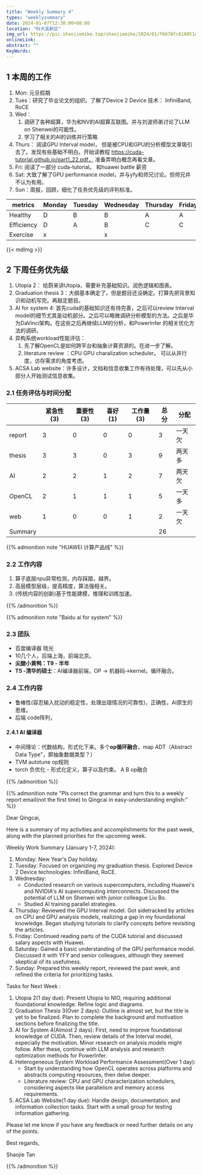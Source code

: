 ```yaml
---
title: "Weekly Summary 4"
types: "weeklysummary"
date: 2024-01-07T12:30:00+08:00
location: "科大高新区"
img_url: https://pic.shaojiemike.top/shaojiemike/2024/01/f6678fc610051da34fdf588cede96183.png
onlineLink: 
abstract: ""
KeyWords:
---
```



## 1 本周的工作


1. Mon: 元旦假期
2. Tues：研究了毕业论文的组织。了解了Device 2 Device 技术： InfiniBand, RoCE
3. Wed：
      1. 调研了各种超算，华为和NV的AI超算互联图。并与刘波师弟讨论了LLM on Shenwei的可能性。
      2. 学习了相关的AI的训练并行策略
4. Thurs： 阅读GPU Interval model， 但是被CPU和GPU的分析模型文章吸引去了。发现有些基础不明白。开始读教程 https://cuda-tutorial.github.io/part1_22.pdf， 准备弄明白概念再看文章。
5. Fri: 阅读了一部分 cuda-tutorial。 和huawei battle 薪资
6. Sat: 大致了解了GPU performance model，并与yfy和师兄讨论。但师兄并不认为有用。
7. Sun：周报，回顾，细化了任务优先级的评判标准。


| metrics    | Monday | Tuesday | Wednesday | Thursday | Friday | Saturday | Sunday |
|------------|--------|---------|-----------|----------|--------|----------|--------|
| Healthy    | D      | B       | B         | A        | A      | B        | C      |
| Efficiency | D      | A       | B         | C        | C      | C        | C      |
| Exercise   | x      |         | x         |          |        |          |        |

{{< mdImg >}}


## 2 下周任务优先级


1. Utopia 2： 给蔚来讲Utopia，需要补充基础知识。润色逻辑和图表。
2. Graduation thesis 3：大纲基本确定了，但是题目还没确定。打算先把背景知识和动机写完。再敲定题目。
3. AI for system 4: 首先cuda的基础知识还有待完善，之后可以review Interval model的细节尤其是动机部分。之后可以略微调研分析模型的方法。之后是华为DaVinci架构。在这些之后再继续LLM的分析，和PowerInfer 的相关优化方法的调研。
4. 异构系统workload性能评估：
      1. 先了解OpenCL是如何跨平台和抽象计算资源的。在进一步了解。
      2. literature review ：CPU GPU charalization scheduler。 可以从并行度，访存需求的角度考虑。
5. ACSA Lab website：许多设计，文档和信息收集工作有待处理，可以先从小部分人开始测试信息收集。

### 2.1 任务评估与时间分配


|         | 紧急性(3) | 重要性(3) | 喜好(1) | 工作量(3) | 总分 | 分配   |
|---------|-----------|-----------|---------|-----------|------|--------|
| report  | 3         | 0         | 0       | 0         | 3    | 一天欠 |
| thesis  | 3         | 3         | 0       | 3         | 9    | 两天多 |
| AI      | 2         | 2         | 1       | 2         | 7    | 两天欠 |
| OpenCL  | 2         | 1         | 1       | 1         | 5    | 一天多 |
| web     | 1         | 0         | 0       | 1         | 2    | 一天欠 |
| Summary |           |           |         |           | 26   |        |


{{% admonition note "HUAWEI 计算产品线" %}}

### 2.2 工作内容

1. 算子底层npu异常检测，内存踩踏，越界。
2. 高层模型层级，提高精度，算法强相关。
3. (传统内容的创新)基于性能建模，推理和训练加速。

{{% /admonition %}}

{{% admonition note "Baidu ai for system" %}}

### 2.3 团队

- 百度编译器 晓光
- 10几个人，后端上海，前端北京。
- **尖酸小黄鸭：T9 - 半年**
- **T5 -清华的硕士**：AI编译器前端，OP → 机器码→kernel。循环融合。

### 2.4 工作内容

- 鲁棒性(容忍输入扰动的稳定性，处理出错情况的可靠性)，正确性，AI原生的思维。
- 后端 code阵列，

#### 2.4.1 AI 编译器

- 中间理论：代数结构，形式化下来。多个**op循环融合**，map ADT（Abstract Data Type"，即抽象数据类型？）
- TVM autotune op规则
- torch 负优化 - 形式化定义，算子以及约束。 A B op融合

{{% /admonition %}}



{{% admonition note "Pls correct the grammar and turn this to a weekly report email(not the first time) to Qingcai in easy-understanding english:" %}}

Dear Qingcai,

Here is a summary of my activities and accomplishments for the past week, along with the planned priorities for the upcoming week.

Weekly Work Summary (January 1-7, 2024):

1. Monday: New Year's Day holiday.
2. Tuesday: Focused on organizing my graduation thesis. Explored Device 2 Device technologies: InfiniBand, RoCE.
3. Wednesday: 
    - Conducted research on various supercomputers, including Huawei's and NVIDIA's AI supercomputing interconnects. Discussed the potential of LLM on Shenwei with junior colleague Liu Bo.
    - Studied AI training parallel strategies.
4. Thursday: Reviewed the GPU Interval model. Got sidetracked by articles on CPU and GPU analysis models, realizing a gap in my foundational knowledge. Began studying tutorials to clarify concepts before revisiting the articles.
5. Friday: Continued reading parts of the CUDA tutorial and discussed salary aspects with Huawei.
6. Saturday: Gained a basic understanding of the GPU performance model. Discussed it with YFY and senior colleagues, although they seemed skeptical of its usefulness.
7. Sunday: Prepared this weekly report, reviewed the past week, and refined the criteria for prioritizing tasks.

Tasks for Next Week :

1. Utopia 2(1 day due): Present Utopia to NIO, requiring additional foundational knowledge. Refine logic and diagrams.
2. Graduation Thesis 3(Over 2 days): Outline is almost set, but the title is yet to be finalized. Plan to complete the background and motivation sections before finalizing the title.
3. AI for System 4(Almost 2 days): First, need to improve foundational knowledge of CUDA. Then, review details of the Interval model, especially the motivation. Minor research on analysis models might follow. After these, continue with LLM analysis and research optimization methods for PowerInfer.
4. Heterogeneous System Workload Performance Assessment(Over 1 day):
    - Start by understanding how OpenCL operates across platforms and abstracts computing resources, then delve deeper.
    - Literature review: CPU and GPU characterization schedulers, considering aspects like parallelism and memory access requirements.
5. ACSA Lab Website(1 day due): Handle design, documentation, and information collection tasks. Start with a small group for testing information gathering.

Please let me know if you have any feedback or need further details on any of the points.

Best regards,

Shaojie Tan

{{% /admonition %}}